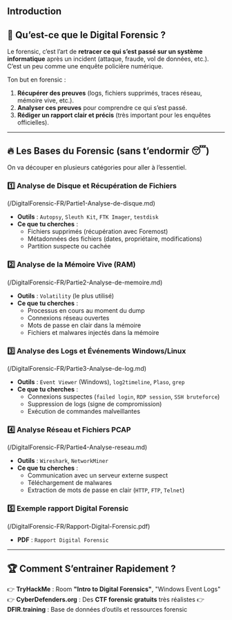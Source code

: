## **Introduction**

## 📌 **Qu’est-ce que le Digital Forensic ?**

Le forensic, c’est l’art de **retracer ce qui s’est passé sur un système informatique** après un incident (attaque, fraude, vol de données, etc.). C’est un peu comme une enquête policière numérique.

Ton but en forensic :

1. **Récupérer des preuves** (logs, fichiers supprimés, traces réseau, mémoire vive, etc.).
2. **Analyser ces preuves** pour comprendre ce qui s’est passé.
3. **Rédiger un rapport clair et précis** (très important pour les enquêtes officielles).

---

## 🔥 **Les Bases du Forensic (sans t’endormir 😴)**

On va découper en plusieurs catégories pour aller à l’essentiel.

### 1️⃣ **Analyse de Disque et Récupération de Fichiers** 
(/DigitalForensic-FR/Partie1-Analyse-de-disque.md)

- **Outils** : `Autopsy`, `Sleuth Kit`, `FTK Imager`, `testdisk`
- **Ce que tu cherches** :
    - Fichiers supprimés (récupération avec Foremost)
    - Métadonnées des fichiers (dates, propriétaire, modifications)
    - Partition suspecte ou cachée

### 2️⃣ **Analyse de la Mémoire Vive (RAM)**
(/DigitalForensic-FR/Partie2-Analyse-de-memoire.md)

- **Outils** : `Volatility` (le plus utilisé)
- **Ce que tu cherches** :
    - Processus en cours au moment du dump
    - Connexions réseau ouvertes
    - Mots de passe en clair dans la mémoire
    - Fichiers et malwares injectés dans la mémoire

### 3️⃣ **Analyse des Logs et Événements Windows/Linux**
(/DigitalForensic-FR/Partie3-Analyse-de-log.md)

- **Outils** : `Event Viewer` (Windows), `log2timeline`, `Plaso`, `grep`
- **Ce que tu cherches** :
    - Connexions suspectes (`failed login`, `RDP session`, `SSH bruteforce`)
    - Suppression de logs (signe de compromission)
    - Exécution de commandes malveillantes

### 4️⃣ **Analyse Réseau et Fichiers PCAP**
(/DigitalForensic-FR/Partie4-Analyse-reseau.md)

- **Outils** : `Wireshark`, `NetworkMiner`
- **Ce que tu cherches** :
    - Communication avec un serveur externe suspect
    - Téléchargement de malwares
    - Extraction de mots de passe en clair (`HTTP`, `FTP`, `Telnet`)
 
### 5️⃣ **Exemple rapport Digital Forensic**
(/DigitalForensic-FR/Rapport-Digital-Forensic.pdf)

- **PDF** : `Rapport Digital Forensic`


---

## 🏆 **Comment S’entrainer Rapidement ?**

👉 **TryHackMe** : Room **"Intro to Digital Forensics"**, "Windows Event Logs" 👉 **CyberDefenders.org** : Des **CTF forensic gratuits** très réalistes 👉 **DFIR.training** : Base de données d’outils et ressources forensic
